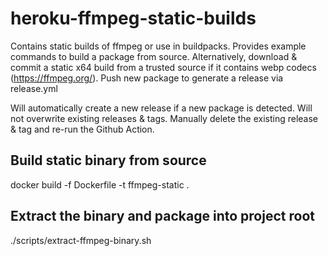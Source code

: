 # heroku-ffmpeg-static-builds
Contains static builds of ffmpeg or use in buildpacks. Provides example commands to build a package from source. Alternatively, download & commit a static x64 build from a trusted source if it contains webp codecs (https://ffmpeg.org/). Push new package to generate a release via release.yml

Will automatically create a new release if a new package is detected. Will not overwrite existing releases & tags. Manually delete the existing release & tag and re-run the Github Action.

## Build static binary from source
docker build -f Dockerfile -t ffmpeg-static .

## Extract the binary and package into project root
./scripts/extract-ffmpeg-binary.sh
